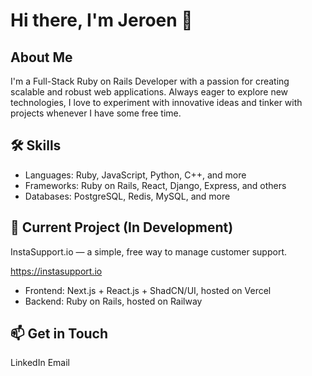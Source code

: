 # Hi there, I'm Jeroen 👋

## About Me
I'm a Full-Stack Ruby on Rails Developer with a passion for creating scalable and robust web applications. Always eager to explore new technologies, I love to experiment with innovative ideas and tinker with projects whenever I have some free time.

## 🛠️ Skills
- Languages: Ruby, JavaScript, Python, C++, and more
- Frameworks: Ruby on Rails, React, Django, Express, and others
- Databases: PostgreSQL, Redis, MySQL, and more

## 🚀 Current Project (In Development)
InstaSupport.io — a simple, free way to manage customer support.

https://instasupport.io

- Frontend: Next.js + React.js + ShadCN/UI, hosted on Vercel
- Backend: Ruby on Rails, hosted on Railway

## 📫 Get in Touch
LinkedIn
Email
